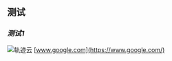 ## **测试**

### *测试1*
![轨迹云](https://github.com/kele123321/dakele/assets/99756497/c41eee19-2a9f-40dc-b407-86b64793461b)
[www.google.com](https://www.google.com/)